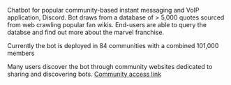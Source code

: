 Chatbot for popular community-based instant messaging and VoIP application, Discord.
Bot draws from a database of > 5,000 quotes sourced from web crawling popular fan wikis. End-users are able to query the databse and find out more about the marvel franchise. 

Currently the bot is deployed in 84 communities with a combined 101,000 members

Many users discover the bot through community websites dedicated to sharing and discovering bots.
[Community access link](https://top.gg/bot/879788443457159178)
